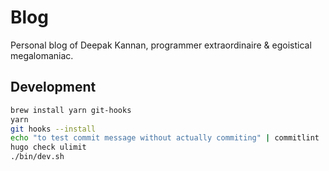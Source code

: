 # Blog

Personal blog of Deepak Kannan, programmer extraordinaire & egoistical megalomaniac.

## Development

```sh
brew install yarn git-hooks
yarn
git hooks --install
echo "to test commit message without actually commiting" | commitlint
hugo check ulimit
./bin/dev.sh
```